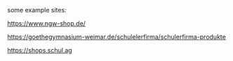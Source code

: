 some example sites:

https://www.ngw-shop.de/

https://goethegymnasium-weimar.de/schulelerfirma/schulerfirma-produkte

https://shops.schul.ag